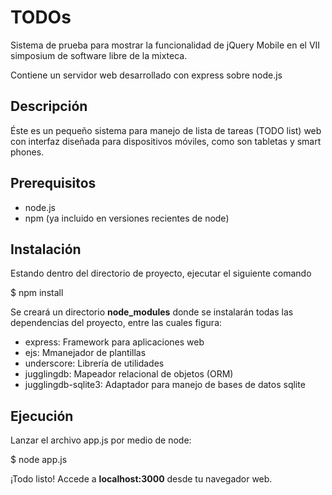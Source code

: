 TODOs
==============
Sistema de prueba para mostrar la funcionalidad de jQuery Mobile en el VII simposium de software libre de la mixteca.

Contiene un servidor web desarrollado con express sobre node.js

Descripción
-----------
Éste es un pequeño sistema para manejo de lista de tareas (TODO list) web con interfaz diseñada para dispositivos móviles, como son tabletas y smart phones.

Prerequisitos
-------------

- node.js
- npm (ya incluido en versiones recientes de node)

Instalación
-----------
Estando dentro del directorio de proyecto, ejecutar el siguiente comando

  $ npm install

Se creará un directorio **node_modules** donde se instalarán todas las dependencias del proyecto, entre las cuales figura:

- express: Framework para aplicaciones web
- ejs: Mmanejador de plantillas
- underscore: Librería de utilidades
- jugglingdb: Mapeador relacional de objetos (ORM)
- jugglingdb-sqlite3: Adaptador para manejo de bases de datos sqlite

Ejecución
---------
Lanzar el archivo app.js por medio de node:

  $ node app.js

¡Todo listo! Accede a **localhost:3000** desde tu navegador web.
